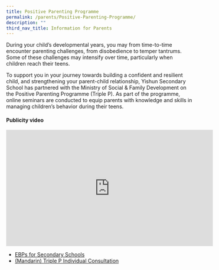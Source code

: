 ```yaml
---
title: Positive Parenting Programme
permalink: /parents/Positive-Parenting-Programme/
description: ""
third_nav_title: Information for Parents
---
```

During your child’s developmental years, you may from time-to-time encounter parenting challenges, from disobedience to temper tantrums. Some of these challenges may intensify over time, particularly when children reach their teens.

  

To support you in your journey towards building a confident and resilient child, and strengthening your parent-child relationship, Yishun Secondary School has partnered with the Ministry of Social & Family Development on the Positive Parenting Programme (Triple P). As part of the programme, online seminars are conducted to equip parents with knowledge and skills in managing children’s behavior during their teens.

  

#### Publicity video

<iframe width="560" height="315" src="https://www.youtube.com/embed/Gq5ogYNaXOc" title="YouTube video player" frameborder="0" allow="accelerometer; autoplay; clipboard-write; encrypted-media; gyroscope; picture-in-picture; web-share" allowfullscreen></iframe>


* [EBPs for Secondary Schools](/files/Parents/PositiveParentingProg/EBPs%20for%20Secondary%20Schools.pdf)
* [(Mandarin) Triple P Individual Consultation](/files/Parents/PositiveParentingProg/(Mandarin)%20Triple%20P%20Individual%20Consultation.pdf)